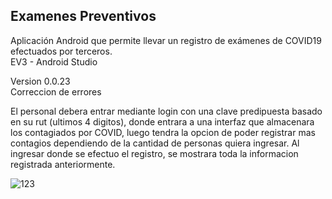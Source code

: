 ## Examenes Preventivos 
Aplicación Android que permite llevar un registro de exámenes de COVID19 efectuados por terceros. <br>
EV3 - Android Studio

Version 0.0.23 <br>
Correccion de errores

El personal debera entrar mediante login con una clave predipuesta basado en su rut (ultimos 4 digitos), donde entrara a una interfaz que almacenara los contagiados por COVID, luego tendra la opcion de poder registrar mas contagios dependiendo de la cantidad de personas quiera ingresar. Al ingresar donde se efectuo el registro, se mostrara toda la informacion registrada anteriormente.

![123](https://user-images.githubusercontent.com/71857156/130188667-41c724e5-fe4a-4e41-bd47-146535c177f5.jpg)

